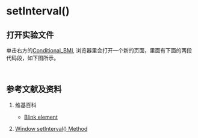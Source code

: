 # setInterval()

## 打开实验文件

单击右方的[Conditional_BMI](https://codepen.io/quanbinn/pen/WJvoJN), 浏览器里会打开一个新的页面，里面有下面的两段代码段，如下图所示。

```html

```

```javascript

```

## 参考文献及资料

1. 维基百科
	- [Blink element](https://en.wikipedia.org/wiki/Blink_element) 

2. [Window setInterval() Method](https://www.w3schools.com/jsref/met_win_setinterval.asp) 
